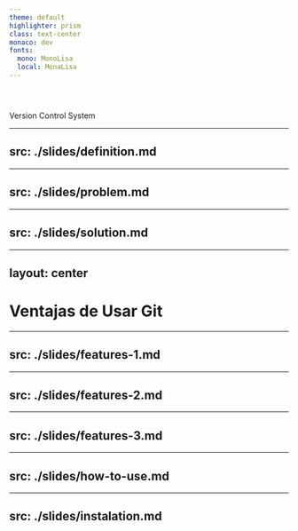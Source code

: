 ```yaml
---
theme: default
highlighter: prism
class: text-center
monaco: dev
fonts:
  mono: MonoLisa
  local: MonaLisa
---
```


<h1 class="flex items-center justify-center gap-4">
  <GitIcon class="h-40 inline-block"/>
  <Git class="h-35"/>
</h1>
<br>
Version Control System

---
src: ./slides/definition.md
---

---
src: ./slides/problem.md
---

---
src: ./slides/solution.md
---

---
layout: center
---

# Ventajas de Usar Git

---
src: ./slides/features-1.md
---

---
src: ./slides/features-2.md
---

---
src: ./slides/features-3.md
---

---
src: ./slides/how-to-use.md
---

---
src: ./slides/instalation.md
---
